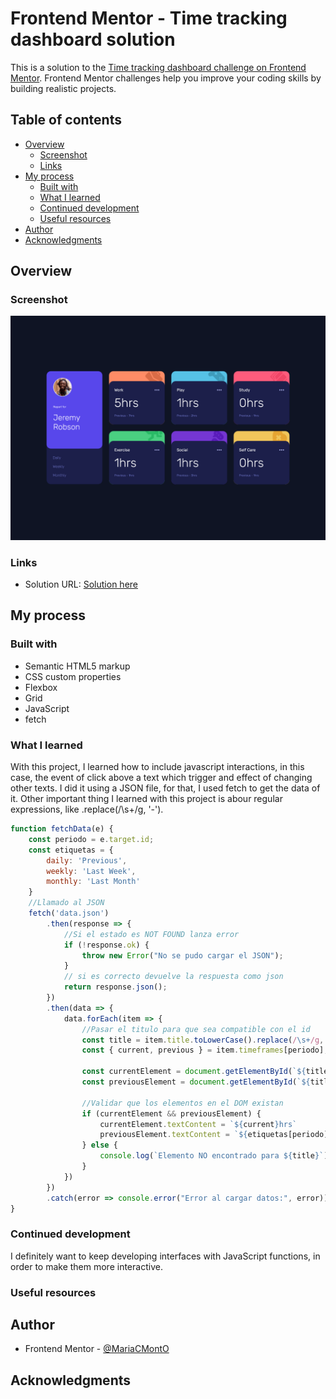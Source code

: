 # Frontend Mentor - Time tracking dashboard solution

This is a solution to the [Time tracking dashboard challenge on Frontend Mentor](https://www.frontendmentor.io/challenges/time-tracking-dashboard-UIQ7167Jw). Frontend Mentor challenges help you improve your coding skills by building realistic projects. 

## Table of contents

- [Overview](#overview)
  - [Screenshot](#screenshot)
  - [Links](#links)
- [My process](#my-process)
  - [Built with](#built-with)
  - [What I learned](#what-i-learned)
  - [Continued development](#continued-development)
  - [Useful resources](#useful-resources)
- [Author](#author)
- [Acknowledgments](#acknowledgments)

## Overview

### Screenshot

![](./image.png)


### Links

- Solution URL: [Solution here](https://github.com/MariaCMontO/time-tracking-cmo)

## My process

### Built with

- Semantic HTML5 markup
- CSS custom properties
- Flexbox
- Grid
- JavaScript
- fetch

### What I learned

With this project, I learned how to include javascript interactions, in this case, the event of click above a text which trigger and effect of changing other texts. I did it using a JSON file, for that, I used fetch to get the data of it. Other important thing I learned with this project is abour regular expressions, like .replace(/\s+/g, '-').

```js
function fetchData(e) {
    const periodo = e.target.id;
    const etiquetas = {
        daily: 'Previous',
        weekly: 'Last Week',
        monthly: 'Last Month'
    }
    //Llamado al JSON
    fetch('data.json')
        .then(response => {
            //Si el estado es NOT FOUND lanza error
            if (!response.ok) {
                throw new Error("No se pudo cargar el JSON");
            }
            // si es correcto devuelve la respuesta como json
            return response.json();
        })
        .then(data => {
            data.forEach(item => {
                //Pasar el titulo para que sea compatible con el id
                const title = item.title.toLowerCase().replace(/\s+/g, '-');
                const { current, previous } = item.timeframes[periodo];

                const currentElement = document.getElementById(`${title}-current`)
                const previousElement = document.getElementById(`${title}-previous`)

                //Validar que los elementos en el DOM existan
                if (currentElement && previousElement) {
                    currentElement.textContent = `${current}hrs`
                    previousElement.textContent = `${etiquetas[periodo]} - ${previous}hrs`
                } else {
                    console.log(`Elemento NO encontrado para ${title}`)
                }
            })
        })
        .catch(error => console.error("Error al cargar datos:", error));
}
```

### Continued development

I definitely want to keep developing interfaces with JavaScript functions, in order to make them more interactive.

### Useful resources

## Author

- Frontend Mentor - [@MariaCMontO](https://github.com/MariaCMontO)


## Acknowledgments
